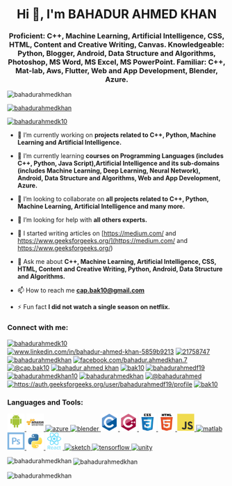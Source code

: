 <h1 align="center">Hi 👋, I'm BAHADUR AHMED KHAN</h1>
<h3 align="center">Proficient: C++, Machine Learning, Artificial Intelligence, CSS, HTML, Content and Creative Writing, Canvas. Knowledgeable: Python, Blogger, Android, Data Structure and Algorithms, Photoshop, MS Word, MS Excel, MS PowerPoint. Familiar: C++, Mat-lab, Aws, Flutter, Web and App Development, Blender, Azure.</h3>

<p align="left"> <img src="https://komarev.com/ghpvc/?username=bahadurahmedkhan&label=Profile%20views&color=0e75b6&style=flat" alt="bahadurahmedkhan" /> </p>

<p align="left"> <a href="https://github.com/ryo-ma/github-profile-trophy"><img src="https://github-profile-trophy.vercel.app/?username=bahadurahmedkhan" alt="bahadurahmedkhan" /></a> </p>

<p align="left"> <a href="https://twitter.com/bahadurahmedk10" target="blank"><img src="https://img.shields.io/twitter/follow/bahadurahmedk10?logo=twitter&style=for-the-badge" alt="bahadurahmedk10" /></a> </p>

- 🔭 I’m currently working on **projects related to C++, Python, Machine Learning and Artificial Intelligence.**

- 🌱 I’m currently learning **courses on Programming Languages (includes C++, Python, Java Script),Artificial Intelligence and its sub-domains (includes Machine Learning, Deep Learning, Neural Network), Android, Data Structure and Algorithms, Web and App Development, Azure.**

- 👯 I’m looking to collaborate on **all projects related to C++, Python, Machine Learning, Artificial Intelligence and many more.**

- 🤝 I’m looking for help with **all others experts.**

- 📝 I started writing articles on [https://medium.com/ and https://www.geeksforgeeks.org/](https://medium.com/ and https://www.geeksforgeeks.org/)

- 💬 Ask me about **C++, Machine Learning, Artificial Intelligence, CSS, HTML, Content and Creative Writing, Python, Android, Data Structure and Algorithms.**

- 📫 How to reach me **cap.bak10@gmail.com**

- ⚡ Fun fact **I did not watch a single season on netflix.**

<h3 align="left">Connect with me:</h3>
<p align="left">
<a href="https://twitter.com/bahadurahmedk10" target="blank"><img align="center" src="https://raw.githubusercontent.com/rahuldkjain/github-profile-readme-generator/master/src/images/icons/Social/twitter.svg" alt="bahadurahmedk10" height="30" width="40" /></a>
<a href="https://linkedin.com/in/www.linkedin.com/in/bahadur-ahmed-khan-5859b9213" target="blank"><img align="center" src="https://raw.githubusercontent.com/rahuldkjain/github-profile-readme-generator/master/src/images/icons/Social/linked-in-alt.svg" alt="www.linkedin.com/in/bahadur-ahmed-khan-5859b9213" height="30" width="40" /></a>
<a href="https://stackoverflow.com/users/21758747" target="blank"><img align="center" src="https://raw.githubusercontent.com/rahuldkjain/github-profile-readme-generator/master/src/images/icons/Social/stack-overflow.svg" alt="21758747" height="30" width="40" /></a>
<a href="https://kaggle.com/bahadurahmedkhan" target="blank"><img align="center" src="https://raw.githubusercontent.com/rahuldkjain/github-profile-readme-generator/master/src/images/icons/Social/kaggle.svg" alt="bahadurahmedkhan" height="30" width="40" /></a>
<a href="https://fb.com/facebook.com/bahadur.ahmedkhan.7" target="blank"><img align="center" src="https://raw.githubusercontent.com/rahuldkjain/github-profile-readme-generator/master/src/images/icons/Social/facebook.svg" alt="facebook.com/bahadur.ahmedkhan.7" height="30" width="40" /></a>
<a href="https://medium.com/@cap.bak10" target="blank"><img align="center" src="https://raw.githubusercontent.com/rahuldkjain/github-profile-readme-generator/master/src/images/icons/Social/medium.svg" alt="@cap.bak10" height="30" width="40" /></a>
<a href="https://www.youtube.com/c/bahadur ahmed khan" target="blank"><img align="center" src="https://raw.githubusercontent.com/rahuldkjain/github-profile-readme-generator/master/src/images/icons/Social/youtube.svg" alt="bahadur ahmed khan" height="30" width="40" /></a>
<a href="https://www.codechef.com/users/bak10" target="blank"><img align="center" src="https://cdn.jsdelivr.net/npm/simple-icons@3.1.0/icons/codechef.svg" alt="bak10" height="30" width="40" /></a>
<a href="https://www.hackerrank.com/bahadurahmedf19" target="blank"><img align="center" src="https://raw.githubusercontent.com/rahuldkjain/github-profile-readme-generator/master/src/images/icons/Social/hackerrank.svg" alt="bahadurahmedf19" height="30" width="40" /></a>
<a href="https://codeforces.com/profile/bahadurahmedkhan10" target="blank"><img align="center" src="https://cdn.jsdelivr.net/npm/simple-icons@3.0.1/icons/codeforces.svg" alt="bahadurahmedkhan10" height="30" width="40" /></a>
<a href="https://www.leetcode.com/bahadurahmedkhan" target="blank"><img align="center" src="https://raw.githubusercontent.com/rahuldkjain/github-profile-readme-generator/master/src/images/icons/Social/leet-code.svg" alt="bahadurahmedkhan" height="30" width="40" /></a>
<a href="https://www.hackerearth.com/@bahadurahmed" target="blank"><img align="center" src="https://raw.githubusercontent.com/rahuldkjain/github-profile-readme-generator/master/src/images/icons/Social/hackerearth.svg" alt="@bahadurahmed" height="30" width="40" /></a>
<a href="https://auth.geeksforgeeks.org/user/https://auth.geeksforgeeks.org/user/bahadurahmedf19/profile" target="blank"><img align="center" src="https://raw.githubusercontent.com/rahuldkjain/github-profile-readme-generator/master/src/images/icons/Social/geeks-for-geeks.svg" alt="https://auth.geeksforgeeks.org/user/bahadurahmedf19/profile" height="30" width="40" /></a>
<a href="https://www.topcoder.com/members/bak10" target="blank"><img align="center" src="https://cdn.jsdelivr.net/npm/simple-icons@3.0.1/icons/topcoder.svg" alt="bak10" height="30" width="40" /></a>
</p>
<h3 align="left">Languages and Tools:</h3>
<p align="left"> <a href="https://developer.android.com" target="_blank"> <img src="https://raw.githubusercontent.com/devicons/devicon/master/icons/android/android-original-wordmark.svg" alt="android" width="40" height="40"/> </a> <a href="https://aws.amazon.com" target="_blank"> <img src="https://raw.githubusercontent.com/devicons/devicon/master/icons/amazonwebservices/amazonwebservices-original-wordmark.svg" alt="aws" width="40" height="40"/> </a> <a href="https://azure.microsoft.com/en-in/" target="_blank"> <img src="https://www.vectorlogo.zone/logos/microsoft_azure/microsoft_azure-icon.svg" alt="azure" width="40" height="40"/> </a> <a href="https://www.blender.org/" target="_blank"> <img src="https://download.blender.org/branding/community/blender_community_badge_white.svg" alt="blender" width="40" height="40"/> </a> <a href="https://www.cprogramming.com/" target="_blank"> <img src="https://raw.githubusercontent.com/devicons/devicon/master/icons/c/c-original.svg" alt="c" width="40" height="40"/> </a> <a href="https://www.w3schools.com/cpp/" target="_blank"> <img src="https://raw.githubusercontent.com/devicons/devicon/master/icons/cplusplus/cplusplus-original.svg" alt="cplusplus" width="40" height="40"/> </a> <a href="https://www.w3schools.com/css/" target="_blank"> <img src="https://raw.githubusercontent.com/devicons/devicon/master/icons/css3/css3-original-wordmark.svg" alt="css3" width="40" height="40"/> </a> <a href="https://www.w3.org/html/" target="_blank"> <img src="https://raw.githubusercontent.com/devicons/devicon/master/icons/html5/html5-original-wordmark.svg" alt="html5" width="40" height="40"/> </a> <a href="https://developer.mozilla.org/en-US/docs/Web/JavaScript" target="_blank"> <img src="https://raw.githubusercontent.com/devicons/devicon/master/icons/javascript/javascript-original.svg" alt="javascript" width="40" height="40"/> </a> <a href="https://www.mathworks.com/" target="_blank"> <img src="https://upload.wikimedia.org/wikipedia/commons/2/21/Matlab_Logo.png" alt="matlab" width="40" height="40"/> </a> <a href="https://www.photoshop.com/en" target="_blank"> <img src="https://raw.githubusercontent.com/devicons/devicon/master/icons/photoshop/photoshop-line.svg" alt="photoshop" width="40" height="40"/> </a> <a href="https://www.python.org" target="_blank"> <img src="https://raw.githubusercontent.com/devicons/devicon/master/icons/python/python-original.svg" alt="python" width="40" height="40"/> </a> <a href="https://reactjs.org/" target="_blank"> <img src="https://raw.githubusercontent.com/devicons/devicon/master/icons/react/react-original-wordmark.svg" alt="react" width="40" height="40"/> </a> <a href="https://www.sketch.com/" target="_blank"> <img src="https://www.vectorlogo.zone/logos/sketchapp/sketchapp-icon.svg" alt="sketch" width="40" height="40"/> </a> <a href="https://www.tensorflow.org" target="_blank"> <img src="https://www.vectorlogo.zone/logos/tensorflow/tensorflow-icon.svg" alt="tensorflow" width="40" height="40"/> </a> <a href="https://unity.com/" target="_blank"> <img src="https://www.vectorlogo.zone/logos/unity3d/unity3d-icon.svg" alt="unity" width="40" height="40"/> </a> </p>

<p><img align="left" src="https://github-readme-stats.vercel.app/api/top-langs?username=bahadurahmedkhan&show_icons=true&locale=en&layout=compact" alt="bahadurahmedkhan" /></p>

<p>&nbsp;<img align="center" src="https://github-readme-stats.vercel.app/api?username=bahadurahmedkhan&show_icons=true&locale=en" alt="bahadurahmedkhan" /></p>

<p><img align="center" src="https://github-readme-streak-stats.herokuapp.com/?user=bahadurahmedkhan&" alt="bahadurahmedkhan" /></p>
